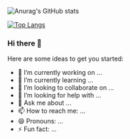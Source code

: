 ![Anurag's GitHub stats](https://github-readme-stats.vercel.app/api?username=danielzhang1998&show_icons=true&theme=tokyonight)
    
[![Top Langs](https://github-readme-stats.vercel.app/api/top-langs/?username=danielzhang1998)](https://github.com/anuraghazra/github-readme-stats)



### Hi there 👋

<!--
**danielzhang1998/danielzhang1998** is a ✨ _special_ ✨ repository because its `README.md` (this file) appears on your GitHub profile.
-->
Here are some ideas to get you started:

- 🔭 I’m currently working on ...
- 🌱 I’m currently learning ...
- 👯 I’m looking to collaborate on ...
- 🤔 I’m looking for help with ...
- 💬 Ask me about ...
- 📫 How to reach me: ...
- 😄 Pronouns: ...
- ⚡ Fun fact: ...

